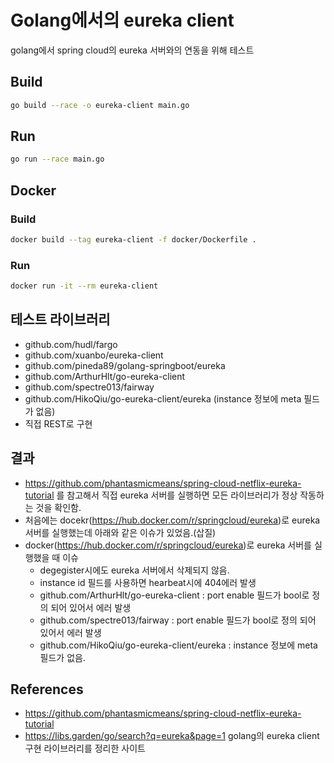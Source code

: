 # Golang에서의 eureka client 

golang에서 spring cloud의 eureka 서버와의 연동을 위해 테스트



## Build

```bash
go build --race -o eureka-client main.go
```

## Run

```bash
go run --race main.go
```



## Docker

### Build
```bash
docker build --tag eureka-client -f docker/Dockerfile .
```

### Run
```bash
docker run -it --rm eureka-client
```


## 테스트 라이브러리
- github.com/hudl/fargo
- github.com/xuanbo/eureka-client
- github.com/pineda89/golang-springboot/eureka
- github.com/ArthurHlt/go-eureka-client
- github.com/spectre013/fairway
- github.com/HikoQiu/go-eureka-client/eureka (instance 정보에 meta 필드가 없음)
- 직접 REST로 구현


## 결과
- https://github.com/phantasmicmeans/spring-cloud-netflix-eureka-tutorial 를 참고해서 직접 eureka 서버를 실행하면 모든 라이브러리가 정상 작동하는 것을 확인함.
- 처음에는 docekr(https://hub.docker.com/r/springcloud/eureka)로 eureka 서버를 실행했는데 아래와 같은 이슈가 있었음.(삽질)
- docker(https://hub.docker.com/r/springcloud/eureka)로 eureka 서버를 실행했을 때 이슈
  - degegister시에도 eureka 서버에서 삭제되지 않음.
  - instance id 필드를 사용하면 hearbeat시에 404에러 발생
  - github.com/ArthurHlt/go-eureka-client : port enable 필드가 bool로 정의 되어 있어서 에러 발생
  - github.com/spectre013/fairway : port enable 필드가 bool로 정의 되어 있어서 에러 발생
  - github.com/HikoQiu/go-eureka-client/eureka : instance 정보에 meta 필드가 없음.


## References
 - https://github.com/phantasmicmeans/spring-cloud-netflix-eureka-tutorial
 - https://libs.garden/go/search?q=eureka&page=1 golang의 eureka client 구현 라이브러리를 정리한 사이트
